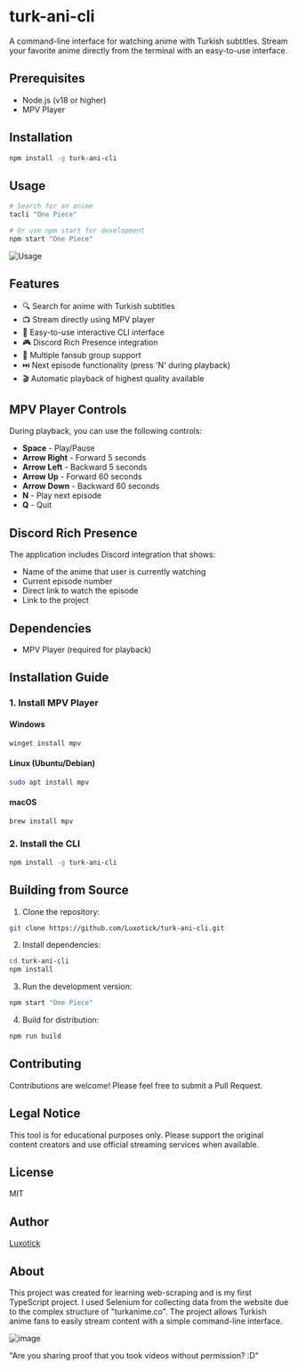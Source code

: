 # turk-ani-cli

A command-line interface for watching anime with Turkish subtitles. Stream your favorite anime directly from the terminal with an easy-to-use interface.

## Prerequisites

- Node.js (v18 or higher)
- MPV Player

## Installation

```bash
npm install -g turk-ani-cli
```

## Usage

```bash
# Search for an anime
tacli "One Piece"

# Or use npm start for development
npm start "One Piece"
```

![Usage](https://github.com/Luxotick/turk-ani-cli/blob/main/uh.gif?raw=true)

## Features

- 🔍 Search for anime with Turkish subtitles
- 📺 Stream directly using MPV player
- 🎯 Easy-to-use interactive CLI interface
- 🎮 Discord Rich Presence integration
- 📝 Multiple fansub group support
- ⏭️ Next episode functionality (press 'N' during playback)
- 🎬 Automatic playback of highest quality available

## MPV Player Controls

During playback, you can use the following controls:
- **Space** - Play/Pause
- **Arrow Right** - Forward 5 seconds
- **Arrow Left** - Backward 5 seconds
- **Arrow Up** - Forward 60 seconds
- **Arrow Down** - Backward 60 seconds
- **N** - Play next episode
- **Q** - Quit

## Discord Rich Presence

The application includes Discord integration that shows:
- Name of the anime that user is currently watching
- Current episode number
- Direct link to watch the episode
- Link to the project

## Dependencies

- MPV Player (required for playback)

## Installation Guide

### 1. Install MPV Player

#### Windows
```bash
winget install mpv
```

#### Linux (Ubuntu/Debian)
```bash
sudo apt install mpv
```

#### macOS
```bash
brew install mpv
```

### 2. Install the CLI
```bash
npm install -g turk-ani-cli
```

## Building from Source

1. Clone the repository:
```bash
git clone https://github.com/Luxotick/turk-ani-cli.git
```

2. Install dependencies:
```bash
cd turk-ani-cli
npm install
```

3. Run the development version:
```bash
npm start "One Piece"
```

4. Build for distribution:
```bash
npm run build
```

## Contributing

Contributions are welcome! Please feel free to submit a Pull Request.

## Legal Notice

This tool is for educational purposes only. Please support the original content creators and use official streaming services when available.

## License

MIT

## Author

[Luxotick](https://github.com/Luxotick)

## About

This project was created for learning web-scraping and is my first TypeScript project. I used Selenium for collecting data from the website due to the complex structure of "turkanime.co". The project allows Turkish anime fans to easily stream content with a simple command-line interface.

![image](https://github.com/user-attachments/assets/fd05e3bb-dc35-480a-bb11-977a25c712f3)

"Are you sharing proof that you took videos without permission? :D"